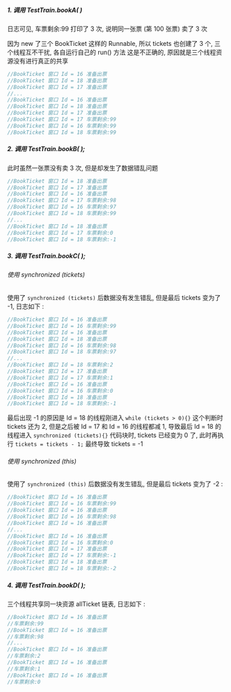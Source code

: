 
##### 1. 调用 TestTrain.bookA( )

日志可见, 车票剩余:99 打印了 3 次, 说明同一张票 (第 100 张票) 卖了 3 次

因为 new 了三个 BookTicket 这样的 Runnable, 所以 tickets 也创建了 3 个, 三个线程互不干扰, 各自运行自己的 run() 方法
这是不正确的, 原因就是三个线程资源没有进行真正的共享

```java
//BookTicket 窗口 Id = 16 准备出票
//BookTicket 窗口 Id = 18 准备出票
//BookTicket 窗口 Id = 17 准备出票
//...
//BookTicket 窗口 Id = 16 准备出票
//BookTicket 窗口 Id = 18 准备出票
//BookTicket 窗口 Id = 17 准备出票
//BookTicket 窗口 Id = 17 车票剩余:99
//BookTicket 窗口 Id = 16 车票剩余:99
//BookTicket 窗口 Id = 18 车票剩余:99
```

##### 2. 调用 TestTrain.bookB( );

此时虽然一张票没有卖 3 次, 但是却发生了数据错乱问题

```java
//BookTicket 窗口 Id = 18 准备出票
//BookTicket 窗口 Id = 17 准备出票
//BookTicket 窗口 Id = 16 准备出票
//BookTicket 窗口 Id = 17 车票剩余:98
//BookTicket 窗口 Id = 16 车票剩余:97
//BookTicket 窗口 Id = 18 车票剩余:99
//...
//BookTicket 窗口 Id = 18 准备出票
//BookTicket 窗口 Id = 17 车票剩余:0
//BookTicket 窗口 Id = 18 车票剩余:-1
```

##### 3. 调用 TestTrain.bookC( );

###### 使用 synchronized (tickets)

使用了 `synchronized (tickets)` 后数据没有发生错乱, 但是最后 tickets 变为了 -1, 日志如下 :

```java
//BookTicket 窗口 Id = 16 准备出票
//BookTicket 窗口 Id = 16 车票剩余:99
//BookTicket 窗口 Id = 16 准备出票
//BookTicket 窗口 Id = 18 准备出票
//BookTicket 窗口 Id = 16 车票剩余:98
//BookTicket 窗口 Id = 18 车票剩余:97
//...
//BookTicket 窗口 Id = 18 车票剩余:2
//BookTicket 窗口 Id = 17 准备出票
//BookTicket 窗口 Id = 17 车票剩余:1
//BookTicket 窗口 Id = 16 准备出票
//BookTicket 窗口 Id = 16 车票剩余:0
//BookTicket 窗口 Id = 18 准备出票
//BookTicket 窗口 Id = 18 车票剩余:-1
```

最后出现 -1 的原因是 Id = 18 的线程刚进入 `while (tickets > 0){}` 
这个判断时 tickets 还为 2, 但是之后被 Id = 17 和 Id = 16 的线程都减 1,
导致最后 Id = 18 的线程进入 `synchronized (tickets){}` 代码块时, tickets
已经变为 0 了, 此时再执行 `tickets = tickets - 1;` 最终导致 tickets = -1

###### 使用 synchronized (this)

使用了 `synchronized (this)` 后数据没有发生错乱, 但是最后 tickets 变为了 -2 :

```java
//BookTicket 窗口 Id = 16 准备出票
//BookTicket 窗口 Id = 16 车票剩余:99
//BookTicket 窗口 Id = 16 准备出票
//BookTicket 窗口 Id = 16 车票剩余:98
//BookTicket 窗口 Id = 16 准备出票
//...
//BookTicket 窗口 Id = 16 准备出票
//BookTicket 窗口 Id = 16 车票剩余:0
//BookTicket 窗口 Id = 17 准备出票
//BookTicket 窗口 Id = 17 车票剩余:-1
//BookTicket 窗口 Id = 18 准备出票
//BookTicket 窗口 Id = 18 车票剩余:-2
```

##### 4. 调用 TestTrain.bookD( );

三个线程共享同一块资源 allTicket 链表, 日志如下 :

```java
//BookTicket 窗口 Id = 16 准备出票
//车票剩余:99
//BookTicket 窗口 Id = 16 准备出票
//车票剩余:98
//...
//BookTicket 窗口 Id = 16 准备出票
//车票剩余:2
//BookTicket 窗口 Id = 16 准备出票
//车票剩余:1
//BookTicket 窗口 Id = 16 准备出票
//车票剩余:0
```

